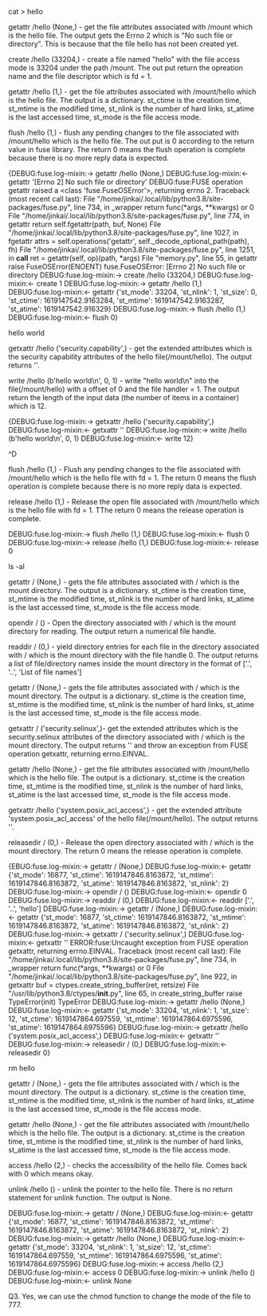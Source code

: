 cat > hello 

getattr /hello (None,) - get the file attributes associated with /mount which is the hello file. The output gets the Errno 2 which is "No such file or directory". This is because that the file hello has not been created yet. 

create /hello (33204,) - create a file named "hello" with the file access mode is 33204 under the path /mount. The out put return the opreation name and the file descriptor which is fd = 1. 

getattr /hello (1,) - get the file attributes associated with /mount/hello which is the hello file. The output  is a dictionary. st_ctime is the creation time, st_mtime is the modified time, st_nlink is the number of hard links, st_atime is the last accessed time, st_mode is the file access mode.

flush /hello (1,) - flush any pending changes to the file associated with /mount/hello which is the hello file. The out put is 0 according to the return value in fuse library. The return 0 means the flush operation is complete because there is no more reply data is expected.  



{DEBUG:fuse.log-mixin:-> getattr /hello (None,)
DEBUG:fuse.log-mixin:<- getattr '[Errno 2] No such file or directory'
DEBUG:fuse:FUSE operation getattr raised a <class 'fuse.FuseOSError'>, returning errno 2.
Traceback (most recent call last):
  File "/home/jinkai/.local/lib/python3.8/site-packages/fuse.py", line 734, in _wrapper
    return func(*args, **kwargs) or 0
  File "/home/jinkai/.local/lib/python3.8/site-packages/fuse.py", line 774, in getattr
    return self.fgetattr(path, buf, None)
  File "/home/jinkai/.local/lib/python3.8/site-packages/fuse.py", line 1027, in fgetattr
    attrs = self.operations('getattr', self._decode_optional_path(path), fh)
  File "/home/jinkai/.local/lib/python3.8/site-packages/fuse.py", line 1251, in __call__
    ret = getattr(self, op)(path, *args)
  File "memory.py", line 55, in getattr
    raise FuseOSError(ENOENT)
fuse.FuseOSError: [Errno 2] No such file or directory
DEBUG:fuse.log-mixin:-> create /hello (33204,)
DEBUG:fuse.log-mixin:<- create 1
DEBUG:fuse.log-mixin:-> getattr /hello (1,)
DEBUG:fuse.log-mixin:<- getattr {'st_mode': 33204, 'st_nlink': 1, 'st_size': 0, 'st_ctime': 1619147542.9163284, 'st_mtime': 1619147542.9163287, 'st_atime': 1619147542.916329}
DEBUG:fuse.log-mixin:-> flush /hello (1,)
DEBUG:fuse.log-mixin:<- flush 0}

hello world 

getxattr /hello ('security.capability',) - get the extended attributes which is the security capability attributes of the hello file(/mount/hello). The output returns ''.

write /hello (b'hello world\n', 0, 1) - write "hello world\n" into the file(/mount/hello) with a offset of 0 and the file handler = 1.  The output return the length of the input data (the number of items in a container) which is 12.  

{DEBUG:fuse.log-mixin:-> getxattr /hello ('security.capability',)
DEBUG:fuse.log-mixin:<- getxattr ''
DEBUG:fuse.log-mixin:-> write /hello (b'hello world\n', 0, 1)
DEBUG:fuse.log-mixin:<- write 12}

^D 

flush /hello (1,) - Flush any pending changes to the file associated with /mount/hello which is the hello file with fd = 1. The return 0 means the flush operation is complete because there is no more reply data is expected.  

release /hello (1,) - Release the open file associated with /mount/hello which is the hello file with fd = 1.  TThe return 0 means the release operation is complete.

DEBUG:fuse.log-mixin:-> flush /hello (1,)
DEBUG:fuse.log-mixin:<- flush 0
DEBUG:fuse.log-mixin:-> release /hello (1,)
DEBUG:fuse.log-mixin:<- release 0

ls -al

getattr / (None,) - gets the file attributes associated with / which is the mount directory.
The output is a dictionary. st_ctime is the creation time, st_mtime is the modified time,
st_nlink is the number of hard links, st_atime is the last accessed time, st_mode is the file
access mode.

opendir / () - Open the directory associated with / which is the mount directory for reading. The  output return a numerical file handle. 

readdir / (0,) - yield directory entries for each file in the directory associated with / which is the mount directory with the file handle 0. The output returns a list of file/directory names inside the mount directory in the format of ['.', '..', 'List of file names']

getattr / (None,) - gets the file attributes associated with / which is the mount directory.
The output is a dictionary. st_ctime is the creation time, st_mtime is the modified time,
st_nlink is the number of hard links, st_atime is the last accessed time, st_mode is the file
access mode.

getxattr / ('security.selinux',)- get the extended attributes which is the security.selinux attributes of the directory associated with / which is the mount directory. The output returns '' and throw an exception from FUSE operation getxattr, returning errno.EINVAL.

getattr /hello (None,) - get the file attributes associated with /mount/hello which is the hello file. The output  is a dictionary. st_ctime is the creation time, st_mtime is the modified time, st_nlink is the number of hard links, st_atime is the last accessed time, st_mode is the file access mode.

getxattr /hello ('system.posix_acl_access',) - get the extended attribute 'system.posix_acl_access' of the hello file(/mount/hello). The output returns ''.  

releasedir / (0,) - Release the open directory associated with / which is the mount directory.  The return 0 means the release operation is complete.

{EBUG:fuse.log-mixin:-> getattr / (None,)
DEBUG:fuse.log-mixin:<- getattr {'st_mode': 16877, 'st_ctime': 1619147846.8163872, 'st_mtime': 1619147846.8163872, 'st_atime': 1619147846.8163872, 'st_nlink': 2}
DEBUG:fuse.log-mixin:-> opendir / ()
DEBUG:fuse.log-mixin:<- opendir 0
DEBUG:fuse.log-mixin:-> readdir / (0,)
DEBUG:fuse.log-mixin:<- readdir ['.', '..', 'hello']
DEBUG:fuse.log-mixin:-> getattr / (None,)
DEBUG:fuse.log-mixin:<- getattr {'st_mode': 16877, 'st_ctime': 1619147846.8163872, 'st_mtime': 1619147846.8163872, 'st_atime': 1619147846.8163872, 'st_nlink': 2}
DEBUG:fuse.log-mixin:-> getxattr / ('security.selinux',)
DEBUG:fuse.log-mixin:<- getxattr ''
ERROR:fuse:Uncaught exception from FUSE operation getxattr, returning errno.EINVAL.
Traceback (most recent call last):
  File "/home/jinkai/.local/lib/python3.8/site-packages/fuse.py", line 734, in _wrapper
    return func(*args, **kwargs) or 0
  File "/home/jinkai/.local/lib/python3.8/site-packages/fuse.py", line 922, in getxattr
    buf = ctypes.create_string_buffer(ret, retsize)
  File "/usr/lib/python3.8/ctypes/__init__.py", line 65, in create_string_buffer
    raise TypeError(init)
TypeError
DEBUG:fuse.log-mixin:-> getattr /hello (None,)
DEBUG:fuse.log-mixin:<- getattr {'st_mode': 33204, 'st_nlink': 1, 'st_size': 12, 'st_ctime': 1619147864.697559, 'st_mtime': 1619147864.6975596, 'st_atime': 1619147864.6975596}
DEBUG:fuse.log-mixin:-> getxattr /hello ('system.posix_acl_access',)
DEBUG:fuse.log-mixin:<- getxattr ''
DEBUG:fuse.log-mixin:-> releasedir / (0,)
DEBUG:fuse.log-mixin:<- releasedir 0}

rm hello

getattr / (None,) - gets the file attributes associated with / which is the mount directory.
The output is a dictionary. st_ctime is the creation time, st_mtime is the modified time,
st_nlink is the number of hard links, st_atime is the last accessed time, st_mode is the file
access mode.

getattr /hello (None,) - get the file attributes associated with /mount/hello which is the hello file. The output  is a dictionary. st_ctime is the creation time, st_mtime is the modified time, st_nlink is the number of hard links, st_atime is the last accessed time, st_mode is the file access mode.

access /hello (2,) - checks the accessibility of the hello file. Comes back with 0 which
means okay.

unlink /hello () - unlink the pointer to the hello file. There is no return statement for unlink function. The output is None. 

DEBUG:fuse.log-mixin:-> getattr / (None,)
DEBUG:fuse.log-mixin:<- getattr {'st_mode': 16877, 'st_ctime': 1619147846.8163872, 'st_mtime': 1619147846.8163872, 'st_atime': 1619147846.8163872, 'st_nlink': 2}
DEBUG:fuse.log-mixin:-> getattr /hello (None,)
DEBUG:fuse.log-mixin:<- getattr {'st_mode': 33204, 'st_nlink': 1, 'st_size': 12, 'st_ctime': 1619147864.697559, 'st_mtime': 1619147864.6975596, 'st_atime': 1619147864.6975596}
DEBUG:fuse.log-mixin:-> access /hello (2,)
DEBUG:fuse.log-mixin:<- access 0
DEBUG:fuse.log-mixin:-> unlink /hello ()
DEBUG:fuse.log-mixin:<- unlink None

Q3. Yes, we can use the chmod function to change the mode of the file to 777. 
